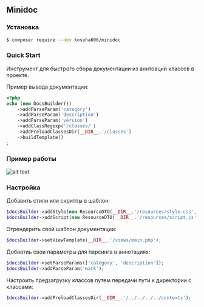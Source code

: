 Minidoc
---

### Установка
```bash
$ composer require --dev kosuha606/minidoc
```

### Quick Start

Инструмент для быстрого сбора документации из аннтоаций
классов в проекте.

Пример вывода документации:
```php
<?php
echo (new DocsBuilder())
    ->addParseParam('category')
    ->addParseParam('description')
    ->addParseParam('version')
    ->addClassRegexp('/classes/')
    ->addPreloadClassesDir(__DIR__.'/classes')
    ->buildTemplate()
;
```

### Пример работы

![alt text](http://kosuha606.ru/uploads/example.png)

### Настройка
Добавить стили или скритпы в шаблон:
```php
$docsBuilder->addStyle(new ResourceDTO(__DIR__.'/resources/style.css', ResourceDTO::TYPE_FILE));
$docsBuilder->addScript(new ResourceDTO(__DIR__.'/resources/script.js', ResourceDTO::TYPE_FILE));
```
Отрендерить свой шаблон документации:
```php
$docsBuilder->setViewTemplate(__DIR__.'/views/main.php');
```
Добавтиь свои параметры для парсинга в аннотациях:
```php
$docsBuilder->setParseParams(['category', 'description']);
$docsBuilder->addParseParam('mark');
```
Настроить предзагрузку классов путем передачи пути к директории с классами:
```php
$docsBuilder->addPreloadClassesDir(__DIR__.'/../../../../contexts');
```
